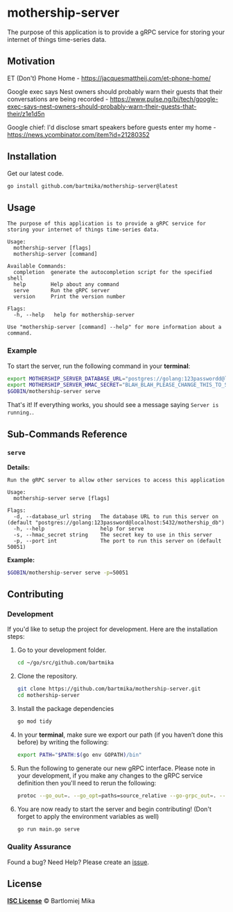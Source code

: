 # mothership-server
The purpose of this application is to provide a gRPC service for storing your internet of things time-series data.

## Motivation

ET (Don't) Phone Home - https://jacquesmattheij.com/et-phone-home/

Google exec says Nest owners should probably warn their guests that their conversations are being recorded - https://www.pulse.ng/bi/tech/google-exec-says-nest-owners-should-probably-warn-their-guests-that-their/z1e1d5n

Google chief: I'd disclose smart speakers before guests enter my home - https://news.ycombinator.com/item?id=21280352





## Installation

Get our latest code.

```bash
go install github.com/bartmika/mothership-server@latest
```

## Usage

```text
The purpose of this application is to provide a gRPC service for storing your internet of things time-series data.

Usage:
  mothership-server [flags]
  mothership-server [command]

Available Commands:
  completion  generate the autocompletion script for the specified shell
  help        Help about any command
  serve       Run the gRPC server
  version     Print the version number

Flags:
  -h, --help   help for mothership-server

Use "mothership-server [command] --help" for more information about a command.
```

### Example
To start the server, run the following command in your **terminal**:

```bash
export MOTHERSHIP_SERVER_DATABASE_URL="postgres://golang:123passwordd@localhost:5432/mothership_db"
export MOTHERSHIP_SERVER_HMAC_SECRET="BLAH_BLAH_PLEASE_CHANGE_THIS_TO_SOMETHING_SUPER_SECRET_BLAH_BLAH"
$GOBIN/mothership-server serve
```

That's it! If everything works, you should see a message saying `Server is running.`.

## Sub-Commands Reference

### ``serve``

**Details:**

```text
Run the gRPC server to allow other services to access this application

Usage:
  mothership-server serve [flags]

Flags:
  -d, --database_url string   The database URL to run this server on (default "postgres://golang:123password@localhost:5432/mothership_db")
  -h, --help                  help for serve
  -s, --hmac_secret string    The secret key to use in this server
  -p, --port int              The port to run this server on (default 50051)
```

**Example:**

```bash
$GOBIN/mothership-server serve -p=50051
```

## Contributing
### Development
If you'd like to setup the project for development. Here are the installation steps:

1. Go to your development folder.

    ```bash
    cd ~/go/src/github.com/bartmika
    ```

2. Clone the repository.

    ```bash
    git clone https://github.com/bartmika/mothership-server.git
    cd mothership-server
    ```

3. Install the package dependencies

    ```bash
    go mod tidy
    ```

4. In your **terminal**, make sure we export our path (if you haven’t done this before) by writing the following:

    ```bash
    export PATH="$PATH:$(go env GOPATH)/bin"
    ```

5. Run the following to generate our new gRPC interface. Please note in your development, if you make any changes to the gRPC service definition then you'll need to rerun the following:

    ```bash
    protoc --go_out=. --go_opt=paths=source_relative --go-grpc_out=. --go-grpc_opt=paths=source_relative proto/mothership.proto
    ```

6. You are now ready to start the server and begin contributing! (Don't forget to apply the environment variables as well)

    ```bash
    go run main.go serve
    ```

### Quality Assurance

Found a bug? Need Help? Please create an [issue](https://github.com/bartmika/mothership-server/issues).


## License

[**ISC License**](LICENSE) © Bartlomiej Mika
